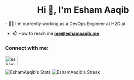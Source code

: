 <h1 align="center">Hi 👋, I'm Esham Aaqib</h1>
- 👨‍💻 I'm currently working as a DevOps Engineer at H2O.ai

- 📫 How to reach me **me@eshamaaqib.me**

<h3 align="left">Connect with me:</h3>
<p align="left">
<a href="https://linkedin.com/in/eshamaaqib" target="blank"><img align="center" src="https://raw.githubusercontent.com/rahuldkjain/github-profile-readme-generator/master/src/images/icons/Social/linked-in-alt.svg" alt="eshamaaqib" height="30" width="40" /></a>
</p>


![EshamAaqib's Stats](https://github-readme-stats.vercel.app/api?username=EshamAaqib&theme=dark&show_icons=true&hide_border=false&count_private=true)
![EshamAaqib's Streak](https://github-readme-streak-stats.herokuapp.com/?user=EshamAaqib&theme=dark&hide_border=false)
